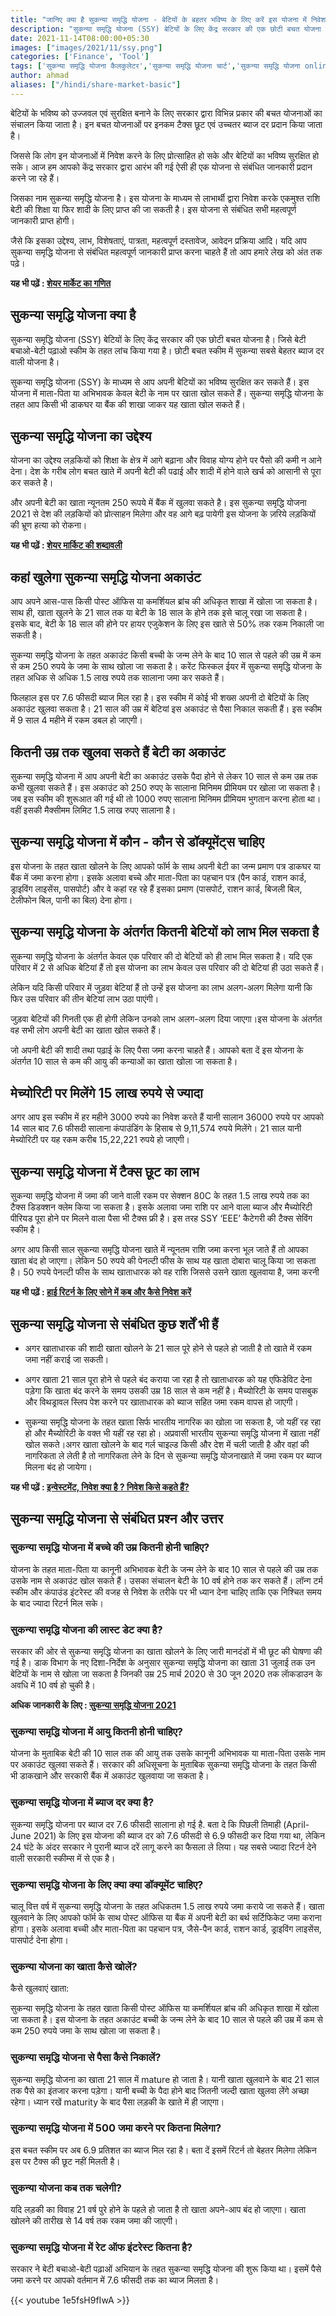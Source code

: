 ```yaml
---
title: "जानिए क्या है सुकन्या समृद्धि योजना - बेटियों के बहतर भविष्य के लिए करें इस योजना में निवेश "
description: "सुकन्या समृद्धि योजना (SSY) बेटियों के लिए केंद्र सरकार की एक छोटी बचत योजना है। जिसे बेटी बचाओ-बेटी पढ़ाओ स्कीम के तहत लांच किया गया है। छोटी बचत स्कीम में सुकन्या सबसे बेहतर ब्याज दर वाली योजना है।"
date: 2021-11-14T08:00:00+05:30
images: ["images/2021/11/ssy.png"]
categories: ['Finance', 'Tool']
tags: ['सुकन्या समृद्धि योजना कैलकुलेटर','सुकन्या समृद्धि योजना चार्ट','सुकन्या समृद्धि योजना online']
author: ahmad
aliases: ["/hindi/share-market-basic"]
---
```


बेटियों के भविष्य को उज्जवल एवं सुरक्षित बनाने के लिए सरकार द्वारा विभिन्न प्रकार की बचत योजनाओं का संचालन किया जाता है। इन बचत योजनाओं पर इनकम टैक्स छूट एवं उच्चतर ब्याज दर प्रदान किया जाता है। 

जिससे कि लोग इन योजनाओं में निवेश करने के लिए प्रोत्साहित हो सके और बेटियों का भविष्य सुरक्षित हो सके। आज हम आपको केंद्र सरकार द्वारा आरंभ की गई ऐसी ही एक योजना से संबंधित जानकारी प्रदान करने जा रहे हैं। 

जिसका नाम सुकन्या समृद्धि योजना है। इस योजना के माध्यम से लाभार्थी द्वारा निवेश करके एकमुश्त राशि बेटी की शिक्षा या फिर शादी के लिए प्राप्त की जा सकती है। इस योजना से संबंधित सभी महत्वपूर्ण जानकारी प्राप्त होगी। 

जैसे कि इसका उद्देश्य, लाभ, विशेषताएं, पात्रता, महत्वपूर्ण दस्तावेज, आवेदन प्रक्रिया आदि। यदि आप सुकन्या समृद्धि योजना से संबंधित महत्वपूर्ण जानकारी प्राप्त करना चाहते हैं तो आप हमारे लेख को अंत तक पढ़े।

**यह भी पढ़ें : [शेयर मार्केट का गणित](https://fincz.com/hi/share-market/)**

## सुकन्या समृद्धि योजना क्या है

सुकन्या समृद्धि योजना (SSY) बेटियों के लिए केंद्र सरकार की एक छोटी बचत योजना है। जिसे बेटी बचाओ-बेटी पढ़ाओ स्कीम के तहत लांच किया गया है। छोटी बचत स्कीम में सुकन्या सबसे बेहतर ब्याज दर वाली योजना है।

सुकन्या समृद्धि योजना (SSY) के माध्यम से आप अपनी बेटियों का भविष्य सुरक्षित कर सकते हैं। इस योजना में माता-पिता या अभिभावक केवल बेटी के नाम पर खाता खोल सकते हैं। सुकन्या समृद्धि योजना के तहत आप किसी भी डाकघर या बैंक की शाखा जाकर यह खाता खोल सकते हैं।

## सुकन्या समृद्धि योजना का उद्देश्य

योजना का उद्देश्य लड़कियों को शिक्षा के क्षेत्र में आगे बढ़ाना और विवाह योग्य होने पर पैसो की कमी न आने देना। देश के गरीब लोग बचत खाते में अपनी बेटी की पढाई और शादी में होने वाले खर्च को आसानी से पूरा कर सकते है।

और अपनी बेटी का खाता न्यूनतम 250 रूपये में बैंक में खुलवा सकते है। इस सुकन्या समृद्धि योजना 2021 से देश की लड़कियों को प्रोत्साहन मिलेगा और वह आगे बढ़ पायेगी इस योजना के ज़रिये लड़कियों की भ्रूण हत्या को रोकना।

**यह भी पढ़ें : [शेयर मार्किट की शब्दावली ](https://fincz.com/hi/share-market-terminology/)**


## कहां खुलेगा सुकन्या समृद्धि योजना अकाउंट

आप अपने आस-पास किसी पोस्ट ऑफिस या कमर्शियल ब्रांच की अधिकृत शाखा में खोला जा सकता है। साथ ही, खाता खुलने के 21 साल तक या बेटी के 18 साल के होने तक इसे चालू रखा जा सकता है। इसके बाद, बेटी के 18 साल की होने पर हायर एजुकेशन के लिए इस खाते से 50% तक रकम निकाली जा सकती है।

सुकन्या समृद्धि योजना के तहत अकाउंट किसी बच्ची के जन्म लेने के बाद 10 साल से पहले की उम्र में कम से कम 250 रुपये के जमा के साथ खोला जा सकता है। करेंट फिस्कल ईयर में सुकन्या समृद्धि योजना के तहत अधिक से अधिक 1.5 लाख रुपये तक सालाना जमा कर सकते हैं।

फिलहाल इस पर 7.6 फीसदी ब्याज मिल रहा है। इस स्कीम में कोई भी शख्स अपनी दो बेटियों के लिए अकाउंट खुलवा सकता है। 21 साल की उम्र में बेटियां इस अकाउंट से पैसा निकाल सकती हैं। इस स्कीम में 9 साल 4 महीने में रकम डबल हो जाएगी।

## कितनी उम्र तक खुलवा सकते हैं बेटी का अकाउंट

सुकन्‍या समृद्धि योजना में आप अपनी बेटी का अकाउंट उसके पैदा होने से लेकर 10 साल से कम उम्र तक कभी खुलवा सकते हैं। इस अकाउंट को 250 रुपए के सालाना मिनिमम प्रीमि‍यम पर खोला जा सकता है। जब इस स्‍कीम की शुरूआत की गई थी तो 1000 रुपए सालाना मिनिमम प्रीमियम भुगतान करना होता था। वहीं इसकी मैक्‍सीमम लिमिट 1.5 लाख रुपए सालाना है।

## सुकन्या समृद्धि योजना में कौन - कौन से डॉक्यूमेंट्स चाहिए

इस योजना के तहत खाता खोलने के लिए आपको फॉर्म के साथ अपनी बेटी का जन्म प्रमाण पत्र डाकघर या बैंक में जमा करना होगा। इसके अलावा बच्चे और माता-पिता का पहचान पत्र (पैन कार्ड, राशन कार्ड, ड्राइविंग लाइसेंस, पासपोर्ट) और वे कहां रह रहे हैं इसका प्रमाण (पासपोर्ट, राशन कार्ड, बिजली बिल, टेलीफोन बिल, पानी का बिल) देना होगा। 

## सुकन्या समृद्धि योजना के अंतर्गत कितनी बेटियों को लाभ मिल सकता है 

सुकन्या समृद्धि योजना के अंतर्गत केवल एक परिवार की दो बेटियों को ही लाभ मिल सकता है। यदि एक परिवार में 2 से अधिक बेटियां हैं तो इस योजना का लाभ केवल उस परिवार की दो बेटियां ही उठा सकते हैं। 

लेकिन यदि किसी परिवार में जुड़वा बेटियां हैं तो उन्हें इस योजना का लाभ अलग-अलग मिलेगा यानी कि फिर उस परिवार की तीन बेटियां लाभ उठा पाएंगी। 

जुड़वा बेटियों की गिनती एक ही होगी लेकिन उनको लाभ अलग-अलग दिया जाएगा।इस योजना के अंतर्गत वह सभी लोग अपनी बेटी का खाता खोल सकते हैं।

जो अपनी बेटी की शादी तथा पढ़ाई के लिए पैसा जमा करना चाहते हैं। आपको बता दें इस योजना के अंतर्गत 10 साल से कम की आयु की कन्याओं का खाता खोला जा सकता है।


## मेच्योरिटी पर मिलेंगे 15 लाख रुपये से ज्यादा

अगर आप इस स्कीम में हर महीने 3000 रुपये का निवेश करते हैं यानी सालान 36000 रुपये पर आपको 14 साल बाद 7.6 फीसदी सालाना कंपाउंडिंग के हिसाब से 9,11,574 रुपये मिलेंगे। 21 साल यानी मेच्योरिटी पर यह रकम करीब 15,22,221 रुपये हो जाएगी।

## सुकन्या समृद्धि योजना में टैक्स छूट का लाभ

सुकन्या समृद्धि योजना में जमा की जाने वाली रकम पर सेक्शन 80C के तहत 1.5 लाख रुपये तक का टैक्स डिडक्शन क्लेम किया जा सकता है। इसके अलावा जमा राशि पर आने वाला ब्याज और मैच्योरिटी पीरियड पूरा होने पर मिलने वाला पैसा भी टैक्स फ्री है। इस तरह SSY ‘EEE’ कैटेगरी की टैक्स सेविंग स्कीम है।

अगर आप किसी साल सुकन्या समृद्धि योजना खाते में न्यूनतम राशि जमा करना भूल जाते हैं तो आपका खाता बंद हो जाएगा। लेकिन 50 रुपये की पेनल्टी फीस के साथ यह खाता दोबारा चालू किया जा सकता है। 50 रुपये पेनल्टी फीस के साथ खाताधारक को वह राशि जिससे उसने खाता खुलवाया है, जमा करनी 

**यह भी पढ़ें : [हाई रिटर्न के लिए सोने में कब और कैसे निवेश करें](https://fincz.com/hi/gold-investment/)**

<!-- 
## सुकन्या समृद्धि योजना अकाउंट ट्रांसफर
सुकन्या समृद्धि योजना अकाउंट देशभर में कहीं भी ट्रांसफर हो सकता है, अगर खाताधारक खाता खोलने की मूल जगह से कहीं और शिफ्ट हो गया हो। अकाउंट ट्रांसफर फ्री ऑफ कॉस्ट है, हालांकि इसके लिए एकाउंट होल्डर या उसके माता-पिता/अभिभावक के शिफ्ट होने का सबूत दिखाना पड़ेगा। 

अगर इस तरह का कोई सबूत नहीं दिखाया गया तो अकाउंट ट्रांसफर के लिए पोस्ट ऑफिस या बैंक को 100 रुपये फीस चुकाना पड़ेगा जहां खाता खोला गया है। जिस बैंक या पोस्ट ऑफिस में कोर बैंकिंग सिस्टम की सुविधा है, वहां सुकन्या समृद्धि योजना अकाउंट ट्रांसफर इलेक्टॉनिक तरीके से हो सकता है।
 -->
## सुकन्या समृद्धि योजना से संबंधित कुछ शर्तें भी हैं

- अगर खाताधारक की शादी खाता खोलने के 21 साल पूरे होने से पहले हो जाती है तो खाते में रकम जमा नहीं कराई जा सकती।

- अगर खाता 21 साल पूरा होने से पहले बंद कराया जा रहा है तो खाताधारक को यह एफिडेविट देना पड़ेगा कि खाता बंद करने के समय उसकी उम्र 18 साल से कम नहीं है। मैच्योरिटी के समय पासबुक और विथड्रावल स्लिप पेश करने पर खाताधारक को ब्याज सहित जमा रकम वापस हो जाएगी।

- सुकन्या समृद्धि योजना के तहत खाता सिर्फ भारतीय नागरिक का खोला जा सकता है, जो यहीं रह रहा हो और मैच्योरिटी के वक्त भी यहीं रह रहा हो। अप्रवासी भारतीय सुकन्या समृद्धि योजना में खाता नहीं खोल सकते।अगर खाता खोलने के बाद गर्ल चाइल्ड किसी और देश में चली जाती है और वहां की नागरिकता ले लेती है तो नागरिकता लेने के दिन से सुकन्या समृद्धि योजनाखाते में जमा रकम पर ब्याज मिलना बंद हो जायेगा।
<!-- 
## सुकन्या समृद्धि योजना के मुख्य तथ्य

जैसे कि आप सभी लोग जानते हैं सुकन्या समृद्धि योजना को सरकार द्वारा बेटियों के भविष्य को सुरक्षित रखने और उनकी पढ़ाई तथा शादी के लिए आरंभ किया गया है।

इस योजना के अंतर्गत निवेश करके बेटी के भविष्य को सुरक्षित किया जा सकता है। इस योजना की कुछ विशेषताएं है जो की कुछ इस प्रकार है।

- सुकन्या समृद्धि योजना के अंतर्गत 10 साल से कम उम्र की बेटी का अकाउंट खुलवाया जा सकता है।
- अकाउंट किसी भी पोस्ट ऑफिस या फिर बैंक में खुलवाया जा सकता है।
- इस योजना के अंतर्गत एक परिवार की अधिकतम दो बच्चों का अकाउंट खुलवाया जा सकता है।
- कुछ विशेष परिस्थितियों में एक परिवार की तीन बच्चों का अकाउंट भी खुलवाया जा सकता है।
- इस योजना के अंतर्गत नियुन्तम ₹250 में अकाउंट खुलवाया जा सकता है।
- सुकन्या समृद्धि योजना के अंतर्गत 1 वित्त वर्ष में नियुन्यम ₹250 का निवेश तथा अधिकतम ₹1.5 लाख रुपए का निवेश किया जा सकता है।
- इस योजना के अंतर्गत 7.6% ब्याज दर निर्धारित की गई है।
- सेक्शन 80C इनकम टैक्स अधिनियम के अंतर्गत इस योजना के अंतर्गत टैक्स छूट भी मिलती है।
- इस योजना के माध्यम से मिलने वाला रिटर्न भी टैक्स फ्री है।
- बेटी की उच्च शिक्षा के लिए भी सुकन्या समृद्धि योजना से 50% की रकम निकाली जा सकती है।
  -->

**यह भी पढ़ें : [इन्वेस्टमेंट, निवेश क्या है ? निवेश किसे कहते हैं?](https://fincz.com/hi/investment/)**

## सुकन्या समृद्धि योजना से संबंधित प्रश्न और उत्तर

### सुकन्या समृद्धि योजना में बच्चे की उम्र कितनी होनी चाहिए?

योजना के तहत माता-पिता या कानूनी अभिभावक बेटी के जन्म लेने के बाद 10 साल से पहले की उम्र तक उसके नाम से अकाउंट खोल सकते हैं। उसका संचालन बेटी के 10 वर्ष होने तक कर सकते हैं। लॉन्ग टर्म स्कीम और कंपाउंड इंटरेस्ट की वजह से निवेश के तरीके पर भी ध्यान देना चाहिए ताकि एक निश्चित समय के बाद ज्यादा रिटर्न मिल सके।

### सुकन्या समृद्धि योजना की लास्ट डेट क्या है?

सरकार की ओर से सुकन्या समृद्धि योजना का खाता खोलने के लिए जारी मानदंडों में भी छूट की घाेषणा की गई है। डाक विभाग के नए दिशा-निर्देश के अनुसार सुकन्या समृद्धि योजना का खाता 31 जुलाई तक उन बेटियों के नाम से खोला जा सकता है जिनकी उम्र 25 मार्च 2020 से 30 जून 2020 तक लाॅकडाउन के अवधि में 10 वर्ष हो चुकी है।

**अधिक जानकारी के लिए : [सुकन्या समृद्धि योजना 2021](https://pmmodiyojana.in/sukanya-samriddhi-yojana/)**


### सुकन्या समृद्धि योजना में आयु कितनी होनी चाहिए?

योजना के मुताबिक बेटी की 10 साल तक की आयु तक उसके कानूनी अभिभावक या माता-पिता उसके नाम पर अकाउंट खुलवा सकते हैं। सरकार की अधिसूचना के मुताबिक सुकन्या समृद्धि योजना के तहत किसी भी डाकखाने और सरकारी बैंक में अकाउंट खुलवाया जा सकता है।

### सुकन्या समृद्धि योजना में ब्याज दर क्या है?

सुकन्या समृद्धि योजना पर ब्याज दर 7.6 फीसदी सालाना हो गई है. बता दे कि पिछली तिमाही (April-June 2021) के लिए इस योजना की ब्याज दर को 7.6 फीसदी से 6.9 फीसदी कर दिया गया था, लेकिन 24 घंटे के अंदर सरकार ने पुरानी ब्याज दरें लागू करने का फैसला ले लिया। यह सबसे ज्यादा रिटर्न देने वाली सरकारी स्कीम्स में से एक है।

### सुकन्या समृद्धि योजना के लिए क्या क्या डॉक्यूमेंट चाहिए?

चालू वित्त वर्ष में सुकन्या समृद्धि योजना के तहत अधिकतम 1.5 लाख रुपये जमा कराये जा सकते हैं। खाता खुलवाने के लिए आपको फॉर्म के साथ पोस्ट ऑफिस या बैंक में अपनी बेटी का बर्थ सर्टिफिकेट जमा कराना होगा। इसके अलावा बच्ची और माता-पिता का पहचान पत्र, जैसे-पैन कार्ड, राशन कार्ड, ड्राइविंग लाइसेंस, पासपोर्ट देना होगा।

### सुकन्या योजना का खाता कैसे खोलें?

कैसे खुलवाएं खाता:

सुकन्या समृद्धि योजना के तहत खाता किसी पोस्ट ऑफिस या कमर्शियल ब्रांच की अधिकृत शाखा में खोला जा सकता है। इस योजना के तहत अकाउंट बच्ची के जन्म लेने के बाद 10 साल से पहले की उम्र में कम से कम 250 रुपये जमा के साथ खोला जा सकता है।
 <!-- 
### सुकन्या समृद्धि योजना में ऑनलाइन पेमेंट कैसे करे?

इसके लिए सबसे पहले अपने बैंक खाते से IPPB खाते में पैसे जोड़ें। इसके बाद DOP Products पर जाएं, जहां आपको सुकन्या समृद्धि खाता दिखाई देगा और आप उसका चयन कर लें। अपना SSY अकाउंट नंबर और फिर DOP कस्टमर आईडी लिखें। इसके बाद सामान्य पेमेंट प्रोसेस की तरह किस्त की अवधि और राशि चुनें।

### सुकन्या समृद्धि अकाउंट का बैलेंस कैसे चेक करें?

यदि आपने इंडिया पोस्ट ऑफिस में अपना Sukanya Samriddhi Yojana खाता खोला है । तो वर्तमान में ऑनलाइन खाते में शेष राशि की जांच करने का कोई तरीका नहीं है । बैलेंस चेक करने के लिए आपको अपनी पासबुक अपडेट करवाने के लिए डाकघर शाखा जाना होगा ।
-->
### सुकन्या समृद्धि योजना से पैसा कैसे निकालें?

सुकन्या समृद्धि योजना का खाता 21 साल में mature हो जाता है। यानी खाता खुलवाने के बाद 21 साल तक पैसे का इंतजार करना पड़ेगा। यानी बच्ची के पैदा होने बाद जितनी जल्दी खाता खुलवा लेंगे अच्छा रहेगा। ध्यान रखें maturity के बाद पैसा लड़की के खाते में ही जाएगा।

### सुकन्या समृद्धि योजना में 500 जमा करने पर कितना मिलेगा?

इस बचत स्कीम पर अब 6.9 प्रतिशत का ब्याज मिल रहा है। बता दें इसमें रिटर्न तो बेहतर मिलेगा लेकिन इस पर टैक्स की छूट नहीं मिलती है।

### सुकन्या योजना कब तक चलेगी?
यदि लड़की का विवाह 21 वर्ष पुरे होने के पहले हो जाता है तो खाता अपने-आप बंद हो जाएगा। खाता खोलने की तारीख से 14 वर्ष तक रकम जमा की जाएगी।

### सुकन्या समृद्धि योजना में रेट ऑफ इंटरेस्ट कितना है?

सरकार ने बेटी बचाओ-बेटी पढ़ाओं अभियान के तहत सुकन्या समृद्धि योजना की शुरू किया था। इसमें पैसे जमा करने पर आपको वर्तमान में 7.6 फीसदी तक का ब्याज मिलता है।


{{< youtube 1e5fsH9fIwA >}}